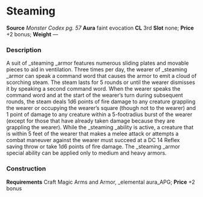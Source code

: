 ﻿---
name: "Steaming"
type: ['armor_quality']
price: "+2 bonus"
description: |
  "A suit of _steaming_ armor features numerous sliding plates and movable pieces to aid in ventilation. Three times per day, the wearer of _steaming_ armor can speak a command word that causes the armor to emit a cloud of scorching steam. The steam lasts for 5 rounds or until the wearer dismisses it by speaking a second command word.
   When the wearer speaks the command word and at the start of the wearer’s turn during subsequent rounds, the steam deals 1d6 points of fire damage to any creature grappling the wearer or occupying the wearer’s square (though not to the wearer) and 1 point of damage to any creature within a 5-footradius burst of the wearer (except for those that have already taken damage because they are grappling the wearer). While the _steaming_ ability is active, a creature that is within 5 feet of the wearer that makes a melee attack or attempts a combat maneuver against the wearer must succeed at a DC 14 Reflex saving throw or take 1d6 points of fire damage.
   The _steaming_ armor special ability can be applied only to medium and heavy armors."
---

#  Steaming

**Source** _Monster Codex pg. 57_
**Aura** faint evocation **CL** 3rd
**Slot** none; **Price** +2 bonus; **Weight** —

### Description

A suit of _steaming _armor features numerous sliding plates and movable pieces to aid in ventilation. Three times per day, the wearer of _steaming _armor can speak a command word that causes the armor to emit a cloud of scorching steam. The steam lasts for 5 rounds or until the wearer dismisses it by speaking a second command word.
 When the wearer speaks the command word and at the start of the wearer’s turn during subsequent rounds, the steam deals 1d6 points of fire damage to any creature grappling the wearer or occupying the wearer’s square (though not to the wearer) and 1 point of damage to any creature within a 5-footradius burst of the wearer (except for those that have already taken damage because they are grappling the wearer). While the _steaming _ability is active, a creature that is within 5 feet of the wearer that makes a melee attack or attempts a combat maneuver against the wearer must succeed at a DC 14 Reflex saving throw or take 1d6 points of fire damage.
 The _steaming _armor special ability can be applied only to medium and heavy armors.

### Construction

**Requirements** Craft Magic Arms and Armor, _elemental aura_APG; **Price** +2 bonus